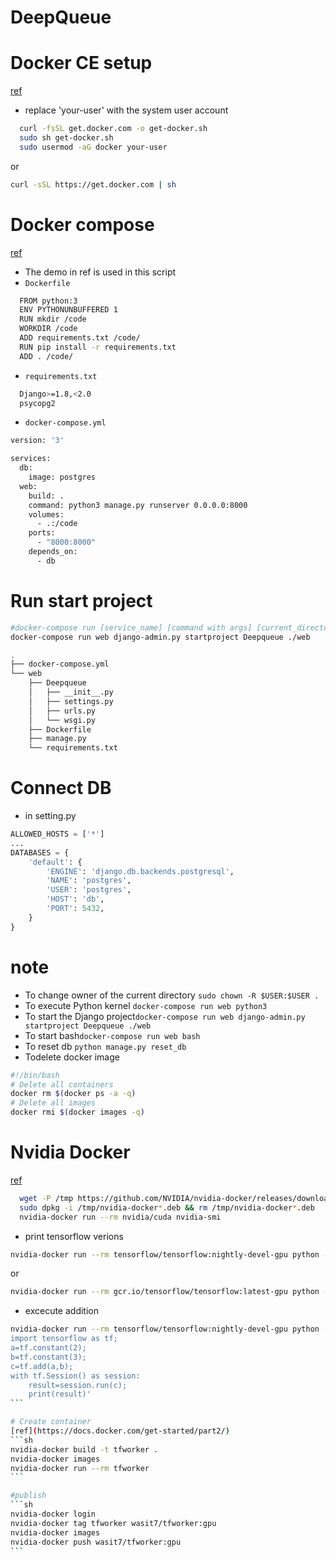# DeepQueue

# Docker CE setup
[ref](https://docs.docker.com/engine/reference/commandline/run/#capture-container-id-cidfile)
* replace 'your-user' with the system user account
```sh
  curl -fsSL get.docker.com -o get-docker.sh
  sudo sh get-docker.sh
  sudo usermod -aG docker your-user
```
or
```sh
curl -sSL https://get.docker.com | sh
```
# Docker compose
[ref](https://docs.docker.com/compose/django/#create-a-django-project)
* The demo in ref is used in this script
* ```Dockerfile```
```sh
  FROM python:3
  ENV PYTHONUNBUFFERED 1
  RUN mkdir /code
  WORKDIR /code
  ADD requirements.txt /code/
  RUN pip install -r requirements.txt
  ADD . /code/
```
* ```requirements.txt```
```sh
  Django>=1.8,<2.0
  psycopg2
```
* ```docker-compose.yml```
```sh
version: '3'

services:
  db:
    image: postgres
  web:
    build: .
    command: python3 manage.py runserver 0.0.0.0:8000
    volumes:
      - .:/code
    ports:
      - "8000:8000"
    depends_on:
      - db
```


# Run start project
```sh
#docker-compose run [service_name] [command with args] [current_directory]
docker-compose run web django-admin.py startproject Deepqueue ./web
```
```sh
.
├── docker-compose.yml
└── web
    ├── Deepqueue
    │   ├── __init__.py
    │   ├── settings.py
    │   ├── urls.py
    │   └── wsgi.py
    ├── Dockerfile
    ├── manage.py
    └── requirements.txt

```

# Connect DB
* in setting.py
```python
ALLOWED_HOSTS = ['*']
...
DATABASES = {
    'default': {
        'ENGINE': 'django.db.backends.postgresql',
        'NAME': 'postgres',
        'USER': 'postgres',
        'HOST': 'db',
        'PORT': 5432,
    }
}
```
# note
* To change owner of the current directory ```sudo chown -R $USER:$USER .```
* To execute Python kernel ```docker-compose run web python3```
* To start the Django project```docker-compose run web django-admin.py startproject Deepqueue ./web```
* To start bash```docker-compose run web bash```
* To reset db ```python manage.py reset_db``` 
* Todelete docker image 
```sh
#!/bin/bash
# Delete all containers
docker rm $(docker ps -a -q)
# Delete all images
docker rmi $(docker images -q)
```

# Nvidia Docker
[ref](https://github.com/NVIDIA/nvidia-docker)
```sh
  wget -P /tmp https://github.com/NVIDIA/nvidia-docker/releases/download/v1.0.1/nvidia-docker_1.0.1-1_amd64.deb
  sudo dpkg -i /tmp/nvidia-docker*.deb && rm /tmp/nvidia-docker*.deb
  nvidia-docker run --rm nvidia/cuda nvidia-smi
```
* print tensorflow verions
```sh
nvidia-docker run --rm tensorflow/tensorflow:nightly-devel-gpu python -c 'import tensorflow as tf ; print tf.__version__'
````

or

```sh
nvidia-docker run --rm gcr.io/tensorflow/tensorflow:latest-gpu python -c 'import tensorflow as tf ; print tf.__version__'
```

* excecute addition
````sh
nvidia-docker run --rm tensorflow/tensorflow:nightly-devel-gpu python -c '
import tensorflow as tf;
a=tf.constant(2);
b=tf.constant(3);
c=tf.add(a,b);
with tf.Session() as session:
    result=session.run(c);
    print(result)'
```

# Create container
[ref](https://docs.docker.com/get-started/part2/)
```sh
nvidia-docker build -t tfworker .
nvidia-docker images
nvidia-docker run --rm tfworker
```

#publish
```sh
nvidia-docker login
nvidia-docker tag tfworker wasit7/tfworker:gpu
nvidia-docker images
nvidia-docker push wasit7/tfworker:gpu
```
